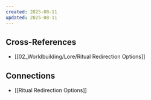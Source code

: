 ```yaml
---
created: 2025-08-11
updated: 2025-08-11
---
```




## Cross-References

- [[02_Worldbuilding/Lore/Ritual Redirection Options]]


## Connections

- [[Ritual Redirection Options]]
